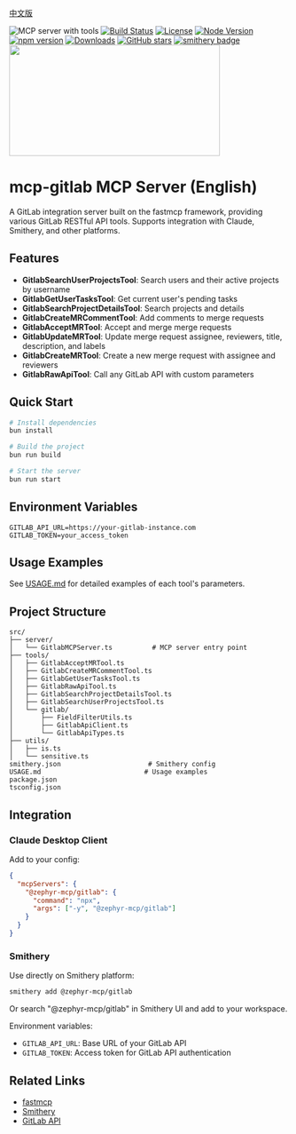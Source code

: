 [中文版](./README.md)

![](https://badge.mcpx.dev?type=server&features=tools 'MCP server with tools') [![Build Status](https://github.com/ZephyrDeng/mcp-server-gitlab/actions/workflows/ci.yml/badge.svg)](https://github.com/ZephyrDeng/mcp-server-gitlab/actions) [![License](https://img.shields.io/badge/license-MIT-blue)](./LICENSE) [![Node Version](https://img.shields.io/node/v/@zephyr-mcp/gitlab)](https://nodejs.org) [![npm version](https://img.shields.io/npm/v/@zephyr-mcp/gitlab)](https://npmjs.com/package/@zephyr-mcp/gitlab) [![Downloads](https://img.shields.io/npm/dm/@zephyr-mcp/gitlab)](https://npmjs.com/package/@zephyr-mcp/gitlab) [![GitHub stars](https://img.shields.io/github/stars/ZephyrDeng/mcp-server-gitlab)](https://github.com/ZephyrDeng/mcp-server-gitlab/stargazers) [![smithery badge](https://smithery.ai/badge/@ZephyrDeng/mcp-server-gitlab)](https://smithery.ai/server/@ZephyrDeng/mcp-server-gitlab)
<a href="https://glama.ai/mcp/servers/@ZephyrDeng/mcp-server-gitlab">
  <img width="380" height="200" src="https://glama.ai/mcp/servers/@ZephyrDeng/mcp-server-gitlab/badge" />
</a>

# mcp-gitlab MCP Server (English)

A GitLab integration server built on the fastmcp framework, providing various GitLab RESTful API tools. Supports integration with Claude, Smithery, and other platforms.

## Features

- **GitlabSearchUserProjectsTool**: Search users and their active projects by username
- **GitlabGetUserTasksTool**: Get current user's pending tasks
- **GitlabSearchProjectDetailsTool**: Search projects and details
- **GitlabCreateMRCommentTool**: Add comments to merge requests
- **GitlabAcceptMRTool**: Accept and merge merge requests
- **GitlabUpdateMRTool**: Update merge request assignee, reviewers, title, description, and labels
- **GitlabCreateMRTool**: Create a new merge request with assignee and reviewers
- **GitlabRawApiTool**: Call any GitLab API with custom parameters

## Quick Start

```bash
# Install dependencies
bun install

# Build the project
bun run build

# Start the server
bun run start
```

## Environment Variables

```env
GITLAB_API_URL=https://your-gitlab-instance.com
GITLAB_TOKEN=your_access_token
```

## Usage Examples

See [USAGE.md](./USAGE.md) for detailed examples of each tool's parameters.

## Project Structure

```
src/
├── server/
│   └── GitlabMCPServer.ts          # MCP server entry point
├── tools/
│   ├── GitlabAcceptMRTool.ts
│   ├── GitlabCreateMRCommentTool.ts
│   ├── GitlabGetUserTasksTool.ts
│   ├── GitlabRawApiTool.ts
│   ├── GitlabSearchProjectDetailsTool.ts
│   ├── GitlabSearchUserProjectsTool.ts
│   └── gitlab/
│       ├── FieldFilterUtils.ts
│       ├── GitlabApiClient.ts
│       └── GitlabApiTypes.ts
├── utils/
│   ├── is.ts
│   └── sensitive.ts
smithery.json                      # Smithery config
USAGE.md                          # Usage examples
package.json
tsconfig.json
```

## Integration

### Claude Desktop Client

Add to your config:

```json
{
  "mcpServers": {
    "@zephyr-mcp/gitlab": {
      "command": "npx",
      "args": ["-y", "@zephyr-mcp/gitlab"]
    }
  }
}
```

### Smithery

Use directly on Smithery platform:

```bash
smithery add @zephyr-mcp/gitlab
```

Or search "@zephyr-mcp/gitlab" in Smithery UI and add to your workspace.

Environment variables:

- `GITLAB_API_URL`: Base URL of your GitLab API
- `GITLAB_TOKEN`: Access token for GitLab API authentication

## Related Links

- [fastmcp](https://github.com/punkpeye/fastmcp)
- [Smithery](https://smithery.ai/docs)
- [GitLab API](https://docs.gitlab.com/ee/api/rest/)